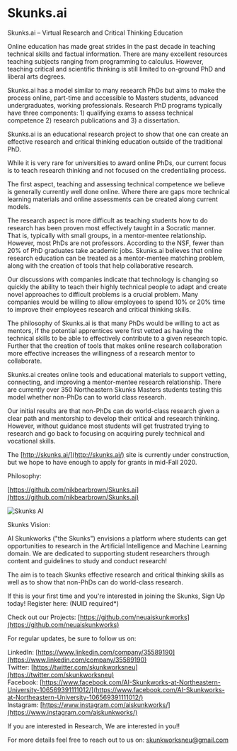 # Skunks.ai
Skunks.ai – Virtual Research and Critical Thinking Education  

Online education has made great strides in the past decade in teaching technical skills and factual information. There are many excellent resources teaching subjects ranging from programming to calculus. However, teaching critical and scientific thinking is still limited to on-ground PhD and liberal arts degrees.

Skunks.ai has a model similar to many research PhDs but aims to make the process online, part-time and accessible to Masters students, advanced undergraduates, working professionals. Research PhD programs typically have three components: 1) qualifying exams to assess technical competence 2) research publications and 3) a dissertation.

Skunks.ai is an educational research project to show that one can create an effective research and critical thinking education outside of the traditional PhD.

While it is very rare for universities to award online PhDs, our current focus is to teach research thinking and not focused on the credentialing process. 

The first aspect, teaching and assessing technical competence we believe is generally currently well done online. Where there are gaps more technical learning materials and online assessments can be created along current models.

The research aspect is more difficult as teaching students how to do research has been proven most effectively taught in a Socratic manner. That is, typically with small groups, in a mentor-mentee relationship. However, most PhDs are not professors. According to the NSF, fewer than 20% of PhD graduates take academic jobs. Skunks.ai believes that online research education can be treated as a mentor-mentee matching problem, along with the creation of tools that help collaborative research.

Our discussions with companies indicate that technology is changing so quickly the ability to teach their highly technical people to adapt and create novel approaches to difficult problems is a crucial problem. Many companies would be willing to allow employees to spend 10% or 20% time to improve their employees research and critical thinking skills.

The philosophy of Skunks.ai is that many PhDs would be willing to act as mentors, if the potential apprentices were first vetted as having the technical skills to be able to effectively contribute to a given research topic. Further that the creation of tools that makes online research collaboration more effective increases the willingness of a research mentor to collaborate.

Skunks.ai creates online tools and educational materials to support vetting, connecting, and improving a mentor-mentee research relationship.  There are currently over 350 Northeastern Skunks Masters students testing this model whether non-PhDs can to world class research.

Our initial results are that non-PhDs can do world-class research given a clear path and mentorship to develop their critical and research thinking. However, without guidance most students will get frustrated trying to research and go back to focusing on acquiring purely technical and vocational skills.

The [http://skunks.ai/](http://skunks.ai/) site is currently under construction, but we hope to have enough to apply for grants in mid-Fall 2020.

Philosophy:

[https://github.com/nikbearbrown/Skunks.ai](https://github.com/nikbearbrown/Skunks.ai)  


![Skunks AI](https://github.com/nikbearbrown/Skunks.ai/Art/Skunks_AI_Blurb_small.png)  

Skunks Vision:

AI Skunkworks ("the Skunks") envisions a platform where students can get opportunities to research in the Artificial Intelligence and Machine Learning domain. We are dedicated to supporting student researchers through content and guidelines to study and conduct research!

The aim is to teach Skunks effective research and critical thinking skills as well as to show that non-PhDs can do world-class research.    

If this is your first time and you're interested in joining the Skunks, Sign Up today!
Register here: [](https://neu.campuslabs.com/engage/organization/tentative-ai-skunkworks-at-northeastern) (NUID required*)  

Check out our Projects: [https://github.com/neuaiskunkworks](https://github.com/neuaiskunkworks)

For regular updates, be sure to follow us on:

LinkedIn: [https://www.linkedin.com/company/35589190](https://www.linkedin.com/company/35589190)    
Twitter: [https://twitter.com/skunkworksneu](https://twitter.com/skunkworksneu)   
Facebook: [https://www.facebook.com/AI-Skunkworks-at-Northeastern-University-106569391111012/](https://www.facebook.com/AI-Skunkworks-at-Northeastern-University-106569391111012/)  
Instagram: [https://www.instagram.com/aiskunkworks/](https://www.instagram.com/aiskunkworks/)  

If you are interested in Research, We are interested in you!!

For more details feel free to reach out to us on: skunkworksneu@gmail.com

